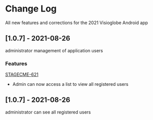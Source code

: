 # Change Log
All new features and corrections for the 2021 Visioglobe Android app

## [1.0.7] - 2021-08-26

administrator management of application users

### Features
[STAGECME-621](XXXX)
- Admin can now access a list to view all registered users

## [1.0.7] - 2021-08-26

administrator can see all registered users